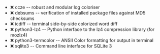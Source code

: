 - :x:  ccze  --		robust and modular log coloriser
- :x:  debsums  --	verification of installed package files against MD5 checksums
- :x:  icdiff  --	terminal side-by-side colorized word diff
- :x:  python3-lz4  --		Python interface to the lz4 compression library (for mozlz4)
- :x:  python3-termcolor  --		ANSII Color formatting for output in terminal
- :x:  sqlite3  --		Command line interface for SQLite 3
